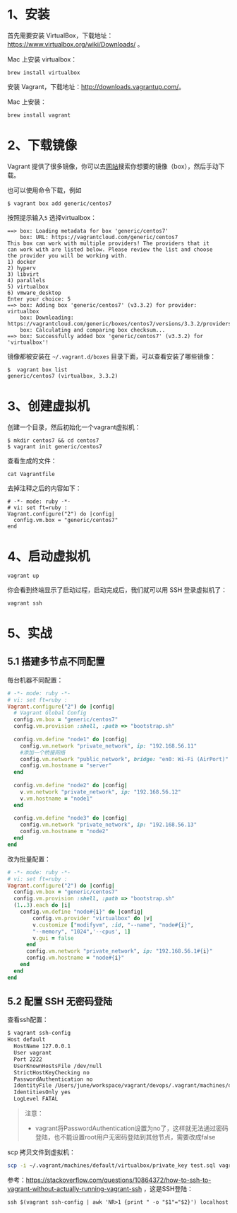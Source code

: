 

# 1、安装

首先需要安装 VirtualBox，下载地址：<https://www.virtualbox.org/wiki/Downloads/> 。


Mac 上安装 virtualbox：

    brew install virtualbox

安装 Vagrant，下载地址：<http://downloads.vagrantup.com/>。


Mac 上安装：

    brew install vagrant



# 2、下载镜像

Vagrant 提供了很多镜像，你可以去[网站](https://app.vagrantup.com/boxes/search)搜索你想要的镜像（box），然后手动下载。


也可以使用命令下载，例如

    $ vagrant box add generic/centos7

按照提示输入`5` 选择virtualbox：

    ==> box: Loading metadata for box 'generic/centos7'
        box: URL: https://vagrantcloud.com/generic/centos7
    This box can work with multiple providers! The providers that it
    can work with are listed below. Please review the list and choose
    the provider you will be working with.
    1) docker
    2) hyperv
    3) libvirt
    4) parallels
    5) virtualbox
    6) vmware_desktop
    Enter your choice: 5
    ==> box: Adding box 'generic/centos7' (v3.3.2) for provider: virtualbox
        box: Downloading: https://vagrantcloud.com/generic/boxes/centos7/versions/3.3.2/providers/virtualbox.box
        box: Calculating and comparing box checksum...
    ==> box: Successfully added box 'generic/centos7' (v3.3.2) for 'virtualbox'!

镜像都被安装在 `~/.vagrant.d/boxes` 目录下面，可以查看安装了哪些镜像：

    $  vagrant box list
    generic/centos7 (virtualbox, 3.3.2)



# 3、创建虚拟机

创建一个目录，然后初始化一个vagrant虚拟机：

    $ mkdir centos7 && cd centos7
    $ vagrant init generic/centos7

查看生成的文件：

    cat Vagrantfile

去掉注释之后的内容如下：

    # -*- mode: ruby -*-
    # vi: set ft=ruby :
    Vagrant.configure("2") do |config|
      config.vm.box = "generic/centos7"
    end



# 4、启动虚拟机

    vagrant up

你会看到终端显示了启动过程，启动完成后，我们就可以用 SSH 登录虚拟机了：

    vagrant ssh



# 5、实战



## 5.1 搭建多节点不同配置

每台机器不同配置：

```ruby
# -*- mode: ruby -*-
# vi: set ft=ruby :
Vagrant.configure("2") do |config|
  # Vagrant Global Config
  config.vm.box = "generic/centos7"
  config.vm.provision :shell, :path => "bootstrap.sh"
  
  config.vm.define "node1" do |config|
    config.vm.network "private_network", ip: "192.168.56.11"
    #添加一个桥接网络
    config.vm.network "public_network", bridge: "en0: Wi-Fi (AirPort)"
    config.vm.hostname = "server"
  end
  
  config.vm.define "node2" do |config|
    v.vm.network "private_network", ip: "192.168.56.12"
    v.vm.hostname = "node1"
  end
  
  config.vm.define "node3" do |config|
    config.vm.network "private_network", ip: "192.168.56.13"
    config.vm.hostname = "node2"
  end
end
```

改为批量配置：

```ruby
# -*- mode: ruby -*-
# vi: set ft=ruby :
Vagrant.configure("2") do |config|
  config.vm.box = "generic/centos7"
  config.vm.provision :shell, :path => "bootstrap.sh"
  (1..3).each do |i|
    config.vm.define "node#{i}" do |config|
        config.vm.provider "virtualbox" do |v|
        v.customize ["modifyvm", :id, "--name", "node#{i}", 
        "--memory", "1024",'--cpus', 1]
        v.gui = false
      end
      config.vm.network "private_network", ip: "192.168.56.1#{i}"
      config.vm.hostname = "node#{i}"
    end
  end
end
```



## 5.2 配置 SSH 无密码登陆

查看ssh配置：

```bash
$ vagrant ssh-config
Host default
  HostName 127.0.0.1
  User vagrant
  Port 2222
  UserKnownHostsFile /dev/null
  StrictHostKeyChecking no
  PasswordAuthentication no
  IdentityFile /Users/june/workspace/vagrant/devops/.vagrant/machines/default/virtualbox/private_key
  IdentitiesOnly yes
  LogLevel FATAL
```

> 注意：
>
> - vagrant将PasswordAuthentication设置为no了，这样就无法通过密码登陆，也不能设置root用户无密码登陆到其他节点，需要改成false

scp 拷贝文件到虚拟机：

```bash
scp -i ~/.vagrant/machines/default/virtualbox/private_key test.sql vagrant@192.168.56.100:~
```

参考：<https://stackoverflow.com/questions/10864372/how-to-ssh-to-vagrant-without-actually-running-vagrant-ssh> ，这是SSH登陆：

    ssh $(vagrant ssh-config | awk 'NR>1 {print " -o "$1"="$2}') localhost
